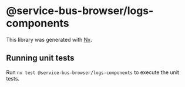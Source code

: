 # @service-bus-browser/logs-components

This library was generated with [Nx](https://nx.dev).

## Running unit tests

Run `nx test @service-bus-browser/logs-components` to execute the unit tests.
